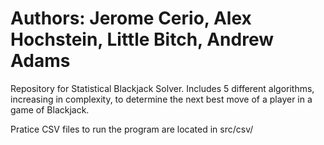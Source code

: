 # Authors: Jerome Cerio, Alex Hochstein, Little Bitch, Andrew Adams

Repository for Statistical Blackjack Solver.
Includes 5 different algorithms, increasing in complexity, to determine the next best move of a player in a game of Blackjack.

Pratice CSV files to run the program are located in src/csv/
